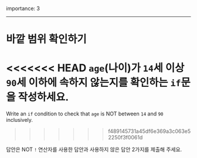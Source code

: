 importance: 3

---

# 바깥 범위 확인하기

<<<<<<< HEAD
`age`(나이)가 `14`세 이상 `90`세 이하에 속하지 않는지를 확인하는 `if`문을 작성하세요.
=======
Write an `if` condition to check that `age` is NOT between `14` and `90` inclusively.
>>>>>>> f489145731a45df6e369a3c063e52250f3f0061d

답안은 NOT `!` 연산자를 사용한 답안과 사용하지 않은 답안 2가지를 제출해 주세요.